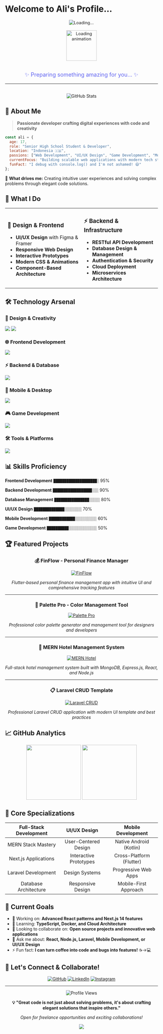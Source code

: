 # Welcome to Ali's Profile... 

<div align="center" id="loader">
  <img src="https://readme-typing-svg.herokuapp.com?font=Fira+Code&size=35&duration=2000&pause=500&color=6366F1&center=true&vCenter=true&width=600&lines=Welcome+to+Ali's+Profile...;Loading+awesome+content...;Get+ready+for+magic!+%E2%9C%A8" alt="Loading..." />
  <br><br>
  <img src="https://media.giphy.com/media/3oEjI6SIIHBdRxXI40/giphy.gif" width="100" alt="Loading animation" />
  <br><br>
  <p style="color: #6366F1; font-size: 18px;">✨ Preparing something amazing for you... ✨</p>
</div>

---

<!-- Main content starts here -->

<div align="center" id="main-content">
  <img src="https://readme-typing-svg.herokuapp.com?font=Fira+Code&size=30&duration=3000&pause=1000&color=6366F1&center=true&vCenter=true&width=600&lines=Hi+there!+👋+I'm+Ali;Full-Stack+Developer;UI%2FUX+Designer;Game+Developer;Mobile+App+Developer;Always+Learning+%F0%9F%9A%80" alt="Typing SVG" />
</div>

<div align="center">
  <img src="https://github-readme-stats.vercel.app/api?username=ipangbbd&show_icons=true&theme=tokyonight&count_private=true&hide_border=true&bg_color=0D1117" alt="GitHub Stats" />
</div>

## 🚀 About Me

> **Passionate developer crafting digital experiences with code and creativity**

```javascript
const ali = {
  age: 17,
  role: "Senior High School Student & Developer",
  location: "Indonesia 🇮🇩",
  passions: ["Web Development", "UI/UX Design", "Game Development", "Mobile Apps"],
  currentFocus: "Building scalable web applications with modern tech stack",
  funFact: "I debug with console.log() and I'm not ashamed! 😄"
};
```

🎯 **What drives me:** Creating intuitive user experiences and solving complex problems through elegant code solutions.

## 🎨 What I Do

<table>
<tr>
<td width="50%">

### 🎨 **Design & Frontend**
- **UI/UX Design** with Figma & Framer
- **Responsive Web Design** 
- **Interactive Prototypes**
- **Modern CSS & Animations**
- **Component-Based Architecture**

</td>
<td width="50%">

### ⚡ **Backend & Infrastructure**
- **RESTful API Development**
- **Database Design & Management**
- **Authentication & Security**
- **Cloud Deployment**
- **Microservices Architecture**

</td>
</tr>
</table>

## 🛠️ Technology Arsenal

### 🎨 **Design & Creativity**
<p>
  <img src="https://skillicons.dev/icons?i=figma,blender" />
  <img src="https://img.shields.io/badge/Framer-0055FF?style=flat-square&logo=framer&logoColor=white" />
</p>

### 🌐 **Frontend Development**
<p>
  <img src="https://skillicons.dev/icons?i=react,nextjs,vue,angular,html,css,js,ts,tailwind" />
</p>

### ⚡ **Backend & Database**
<p>
  <img src="https://skillicons.dev/icons?i=nodejs,express,go,laravel,mongodb,mysql,postgresql,supabase" />
</p>

### 📱 **Mobile & Desktop**
<p>
  <img src="https://skillicons.dev/icons?i=androidstudio,kotlin,java,flutter,electron" />
</p>

### 🎮 **Game Development**
<p>
  <img src="https://skillicons.dev/icons?i=unity,cs" />
</p>

### 🛠️ **Tools & Platforms**
<p>
  <img src="https://skillicons.dev/icons?i=git,github,vscode,vercel,docker" />
</p>

## 📊 Skills Proficiency

<div align="left">

**Frontend Development** `████████████████████░` 95%

**Backend Development** `██████████████████░░░` 90%

**Database Management** `████████████████░░░░░` 80%

**UI/UX Design** `██████████████░░░░░░░░` 70%

**Mobile Development** `████████████░░░░░░░░░░` 60%

**Game Development** `██████████░░░░░░░░░░░░░` 50%

</div>

## 🏆 Featured Projects

<div align="center">

### 💰 FinFlow - Personal Finance Manager
[![FinFlow](https://github-readme-stats.vercel.app/api/pin/?username=ipangbbd&repo=FinFlow-Personal-Finance-Manager&theme=tokyonight&hide_border=true&bg_color=0D1117)](https://github.com/Ipangbbd/Flutter-Finance-Manager)

*Flutter-based personal finance management app with intuitive UI and comprehensive tracking features*

---

### 🎨 Palette Pro - Color Management Tool
[![Palette Pro](https://github-readme-stats.vercel.app/api/pin/?username=ipangbbd&repo=palette-pro&theme=tokyonight&hide_border=true&bg_color=0D1117)](https://github.com/Ipangbbd/palette-pro.git)

*Professional color palette generator and management tool for designers and developers*

---

### 🏨 MERN Hotel Management System
[![MERN Hotel](https://github-readme-stats.vercel.app/api/pin/?username=ipangbbd&repo=MERN-HOTEL&theme=tokyonight&hide_border=true&bg_color=0D1117)](https://github.com/Ipangbbd/MERN-HOTEL.git)

*Full-stack hotel management system built with MongoDB, Express.js, React, and Node.js*

---

### 📋 Laravel CRUD Template
[![Laravel CRUD](https://github-readme-stats.vercel.app/api/pin/?username=ipangbbd&repo=LARAVEL-CRUD-WITH-TEMPLATE&theme=tokyonight&hide_border=true&bg_color=0D1117)](https://github.com/Ipangbbd/LARAVEL-CRUD-WITH-TEMPLATE.git)

*Professional Laravel CRUD application with modern UI template and best practices*

</div>

## 📈 GitHub Analytics

<div align="center">
  <img height="180em" src="https://github-readme-stats.vercel.app/api/top-langs/?username=ipangbbd&layout=compact&theme=tokyonight&hide_border=true&bg_color=0D1117" />
  <img height="180em" src="https://github-readme-streak-stats.herokuapp.com/?user=ipangbbd&theme=tokyonight&hide_border=true&background=0D1117" />
</div>

## 🌟 Core Specializations

<div align="center">

| **Full-Stack Development** | **UI/UX Design** | **Mobile Development** |
|:---:|:---:|:---:|
| MERN Stack Mastery | User-Centered Design | Native Android (Kotlin) |
| Next.js Applications | Interactive Prototypes | Cross-Platform (Flutter) |
| Laravel Development | Design Systems | Progressive Web Apps |
| Database Architecture | Responsive Design | Mobile-First Approach |

</div>

## 🎯 Current Goals

- 🔭 Working on: **Advanced React patterns and Next.js 14 features**
- 🌱 Learning: **TypeScript, Docker, and Cloud Architecture**
- 👯 Looking to collaborate on: **Open source projects and innovative web applications**
- 💬 Ask me about: **React, Node.js, Laravel, Mobile Development, or UI/UX Design**
- ⚡ Fun fact: **I can turn coffee into code and bugs into features!** ☕→💻

## 🤝 Let's Connect & Collaborate!

<div align="center">

[![GitHub](https://img.shields.io/badge/GitHub-100000?style=for-the-badge&logo=github&logoColor=white)](https://github.com/ipangbbd)
[![LinkedIn](https://img.shields.io/badge/LinkedIn-0077B5?style=for-the-badge&logo=linkedin&logoColor=white)](https://linkedin.com/in/muhammad-ali-irfansyah)
[![Instagram](https://img.shields.io/badge/Instagram-E4405F?style=for-the-badge&logo=instagram&logoColor=white)](https://www.instagram.com/codevwithali/)

</div>

---

<div align="center">
  <img src="https://komarev.com/ghpvc/?username=ipangbbd&style=for-the-badge&color=6366f1" alt="Profile Views" />
  
  **💡 "Great code is not just about solving problems, it's about crafting elegant solutions that inspire others."**
  
  *Open for freelance opportunities and exciting collaborations!*
</div>

<div align="center">
  <img src="https://capsule-render.vercel.app/api?type=waving&color=gradient&height=100&section=footer&animation=fadeIn" />
</div>

<style>
/* This creates the smooth fade effect when viewed in supported markdown viewers */
@keyframes fadeIn {
  from { opacity: 0; }
  to { opacity: 1; }
}

#main-content {
  animation: fadeIn 2s ease-in-out;
}

@keyframes pulse {
  0% { transform: scale(1); }
  50% { transform: scale(1.05); }
  100% { transform: scale(1); }
}

#loader img {
  animation: pulse 2s infinite;
}
</style>
